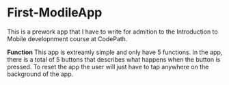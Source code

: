 # First-ModileApp
This is a prework app that I have to write for admition to
the Introduction to Mobile developnment course at CodePath.

**Function**
This app is extreamly simple and only have 5 functions. 
In the app, there is a total of 5 buttons that describes 
what happens when the button is pressed. To reset the app
the user will just have to tap anywhere on the background
of the app. 
